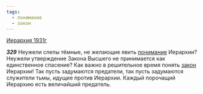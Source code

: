 ```yaml
---
tags:
  - понимание
  - закон
---
```


[Иерархия 1931г](/agni/1931)

___329___
Неужели слепы тёмные, не желающие явить [понимание](/tag/#понимание) Иерархии? Неужели утверждение Закона Высшего не принимается как единственное спасение? Как важно в решительное время понять [закон](/tag/#закон) Иерархии! Так пусть задумаются предатели, так пусть задумаются служители тьмы, идущие против Иерархии. Каждый порочащий Иерархию есть величайший предатель.   


